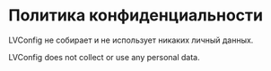 # Политика конфиденциальности

LVConfig не собирает и не использует никаких личный данных.

LVConfig does not collect or use any personal data.

